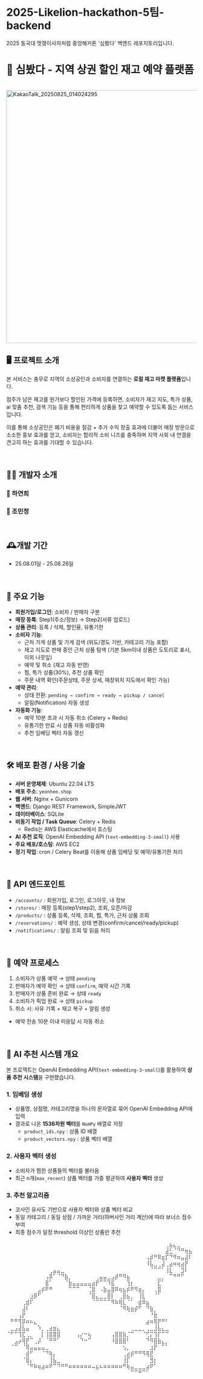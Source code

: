 # 2025-Likelion-hackathon-5팀-backend
2025 동국대 멋쟁이사자처럼 중앙해커톤 '심봤다' 백엔드 레포지토리입니다.


# 🌰 심봤다 - 지역 상권 할인 재고 예약 플랫폼

⠀<img width="1280" height="670" alt="KakaoTalk_20250825_014024295" src="https://github.com/user-attachments/assets/8d9bc646-0718-415f-88c4-45d9e8aa09b3" />


## 🖥 프로젝트 소개

본 서비스는 충무로 지역의 소상공인과 소비자를 연결하는 **로컬 재고 마켓 플랫폼**입니다.

점주가 남은 재고를 원가보다 할인된 가격에 등록하면, 소비자가 재고 지도, 특가 상품, ai 맞춤 추천, 검색 기능 등을 통해 편리하게 상품을 찾고 예약할 수 있도록 돕는 서비스입니다. 

이를 통해 소상공인은 폐기 비용을 절감 + 추가 수익 창출 효과에 더불어 매장 방문으로 소소한 홍보 효과를 얻고, 소비자는 합리적 소비 니즈를 충족하며 지역 사회 내 연결을 견고히 하는 효과를 기대할 수 있습니다.

⠀
## 🤸‍♀️ 개발자 소개
### 🤍 하연희
### 🍄 조민정
⠀⠀

## 🕰개발 기간

- 25.08.01일 - 25.08.26일
  
⠀

## 🚀 주요 기능

- **회원가입/로그인**: 소비자 / 판매자 구분
- **매장 등록**: Step1(주소/정보) → Step2(서류 업로드)
- **상품 관리**: 등록 / 삭제, 할인율, 유통기한
- **소비자 기능**:
    - 근처 가게 상품 및 가게 검색 (위도/경도 기반, 카테고리 기능 포함)
    - 재고 지도로 판매 중인 근처 상품 탐색 (기본 5km이내 상품은 도토리로 표시, 이외 나뭇잎)
    - 예약 및 취소 (재고 자동 반영)
    - 찜, 특가 상품(30%), 추천 상품 확인
    - 주문 내역 확인(주문상태, 주문 상세, 매장위치 지도에서 확인 가능)
- **예약 관리**:
    - 상태 전환: `pending → confirm → ready → pickup / cancel`
    - 알림(Notification) 자동 생성
- **자동화 기능**:
    - 예약 10분 초과 시 자동 취소 (Celery + Redis)
    - 유통기한 만료 시 상품 자동 비활성화
    - 추천 임베딩 벡터 자동 갱신
      
⠀

## 🛠 배포 환경 / 사용 기술

- **서버 운영체제**: Ubuntu 22.04 LTS
- **배포 주소**: `yeonhee.shop`
- **웹 서버**: Nginx + Gunicorn
- **백엔드**: Django REST Framework, SimpleJWT
- **데이터베이스**: SQLite
- **비동기 작업 / Task Queue**: Celery + Redis
    - Redis는 AWS Elasticache에서 호스팅
- **AI 추천 로직**: OpenAI Embedding API (`text-embedding-3-small`) 사용
- **주요 배포/호스팅**: AWS EC2
- **정기 작업**: cron / Celery Beat를 이용해 상품 임베딩 및 예약/유통기한 처리
  
⠀

## 📡 API 엔드포인트

- `/accounts/` : 회원가입, 로그인, 로그아웃, 내 정보
- `/stores/` : 매장 등록(step1/step2), 조회, 오픈/마감
- `/products/` : 상품 등록, 삭제, 조회, 찜, 특가, 근처 상품 조회
- `/reservations/` : 예약 생성, 상태 변경(confirm/cancel/ready/pickup)
- `/notifications/` : 알림 조회 및 읽음 처리
  
⠀

## 🔄 예약 프로세스

1. 소비자가 상품 예약 → 상태 `pending`
2. 판매자가 예약 확인 → 상태 `confirm`, 예약 시간 기록
3. 판매자가 상품 준비 완료 → 상태 `ready`
4. 소비자가 픽업 완료 → 상태 `pickup`
5. 취소 시: 사유 기록 + 재고 복구 + 알림 생성
- 예약 전송 10분 이내 미응답 시 자동 취소
   
⠀

## 🧠 AI 추천 시스템 개요

본 프로젝트는 OpenAI Embedding API(`text-embedding-3-small`)를 활용하여 **상품 추천 시스템**을 구현했습니다.

### 1. 임베딩 생성

- 상품명, 상점명, 카테고리명을 하나의 문자열로 묶어 OpenAI Embedding API에 입력
- 결과로 나온 **1536차원 벡터**를 `NumPy` 배열로 저장
    - `product_ids.npy` : 상품 ID 배열
    - `product_vectors.npy` : 상품 벡터 배열

### 2. 사용자 벡터 생성

- 소비자가 찜한 상품들의 벡터를 불러옴
- 최근 n개(`max_recent`) 상품 벡터를 가중 평균하여 **사용자 벡터** 생성

### 3. 추천 알고리즘

- 코사인 유사도 기반으로 사용자 벡터와 상품 벡터 비교
- 동일 카테고리 / 동일 상점 / 가까운 거리(하버사인 거리 계산)에 따라 보너스 점수 부여
- 최종 점수가 일정 threshold 이상인 상품만 추천

⠀⠀⠀⠀⠀⠀⠀⠀⠀⠀⠀⠀⠀⠀⠀⠀⠀⠀⠀⠀⠀⠀⠀⠀⠀⠀⠀⠀⠀⠀⠀⠀⠀⠀⠀⠀⠀⠀⠀⠀⠀⢀⣦⣄⣀⠀⠀⠀
⠀⠀⠀⠀⠀⠀⠀⠀⠀⠀⠀⠀⠀⠀⠀⠀⠀⠀⠀⠀⠀⠀⠀⠀⠀⠀⠀⠀⠀⠀⠀⠀⠀⠀⠀⠀⠀⠀⠀⠀⠀⣼⣃⠈⠙⠛⢶⣦
⠀⠀⠀⠀⠀⠀⠀⠀⠀⠀⠀⠀⠀⠀⠀⠀⠀⠀⠀⠀⠀⠀⠀⠀⠀⠀⠀⠀⠀⠀⠀⠀⠀⠀⠀⠀⢠⡾⠛⠿⣶⡏⠙⠻⠶⣤⣼⠇
⠀⠀⠀⠀⠀⠀⠀⠀⠀⠀⠀⠀⠀⠀⠀⠀⠀⠀⠀⠀⠀⠀⠀⠀⠀⠀⠀⠀⠀⠀⠀⠀⠀⠀⠀⠀⠸⣧⣀⢀⣼⢀⣴⠶⢶⣴⡟⠀
⠀⠀⠀⠀⠀⠀⠀⠀⠀⠀⠀⢀⣤⣤⣀⠀⠀⠀⠀⠀⠀⠀⠀⠀⠀⠀⠀⠀⠀⠀⠀⠀⠀⠀⠀⠀⠀⠈⠉⠉⠁⢸⣇⠀⠀⣹⠇⠀
⠀⠀⠀⠀⠀⠀⠀⠀⠀⠀⢠⡿⠁⠈⠙⣷⡀⠀⠀⠀⠀⠀⠀⢀⣤⣤⣀⣠⡾⠛⠻⣦⠀⠀⠀⠀⠀⠀⠀⣀⡀⠀⠉⠛⠛⠋⠀⠀
⠀⠀⠀⠀⠀⠀⠀⠀⠀⠀⣿⠁⠀⠀⠀⠈⣷⣤⣤⣤⣤⣤⣴⡟⠉⠉⠹⣯⠀⠀⠀⢹⡆⠀⠀⠀⠀⠀⠀⣏⠁⠀⠀⠀⠀⠀⠀⠀
⠀⠀⠀⠀⠀⠀⠀⠀⣠⡾⠟⠛⠀⠀⠀⠀⠉⠉⠉⠀⠀⢈⣿⠀⠠⣷⣤⣿⠿⢶⣦⡾⠟⠻⣶⡄⠀⠀⢀⣿⠀⠀⠀⠀⠀⠀⠀⠀
⠀⠀⠀⠀⠀⠀⣰⡿⠋⠀⠀⠀⠀⠀⠀⠀⠀⠀⠀⠀⠀⠈⣿⣄⣀⣀⣿⡇⠀⢀⣿⣦⡀⠀⢸⣇⠀⠀⠈⠁⠀⠀⠀⠀⠀⠀⠀⠀
⠀⠀⠀⠀⢀⣾⠏⠀⠀⠀⠀⠀⠀⠀⠀⠀⠀⠀⠀⠀⠀⠀⠈⠉⠉⠉⠉⠻⠷⢿⣇⠈⠁⠀⣾⠿⣦⠀⠀⠀⠀⠀⠀⠀⠀⠀⠀⠀
⠀⠀⠀⠀⣼⠇⠀⠀⠀⠀⠀⠀⠀⠀⠀⠀⠀⠀⠀⠀⠀⠀⠀⠀⠀⠀⠀⠀⠀⠈⠻⢷⣶⡾⠋⠀⠙⣷⡀⠀⠀⠀⠀⠀⠀⠀⠀⠀
⠀⠀⠀⢠⡟⠀⠀⠀⠀⠀⠀⠀⠀⠀⠀⠀⠀⠀⠀⠀⠀⠀⠀⠀⠀⠀⠀⠀⠀⠀⠀⠀⠀⠀⠀⠀⠀⠘⣷⠀⠀⠀⠀⠀⠀⠀⠀⠀
⠀⠛⠛⢻⡿⠶⠦⣄⠀⠀⠀⠀⠀⠀⠀⠀⠀⠀⠀⠀⠀⠀⠀⠀⠀⠀⠀⠀⠀⠀⠀⠀⠀⠀⠀⠀⣴⠶⢿⡟⠛⠃⠀⠀⠀⠀⠀⠀
⠀⣀⣠⣼⣧⣤⠀⠀⠱⡀⢀⣴⣶⣄⠀⠀⠀⠀⠀⠀⠀⠀⠀⠀⠀⠀⠀⠀⠀⠀⠀⠀⢀⣀⣀⡀⢀⣀⣸⣧⣄⣀⠀⠀⠀⠀⠀⠀
⠈⠋⠉⢹⣏⢀⡀⠀⠀⡇⢸⣿⣿⣿⠀⠀⠀⠀⢠⡔⠒⢦⠀⠀⠀⠀⠀⢠⣿⣿⣷⡈⠉⠀⠀⠈⢋⡍⢹⡏⠉⠉⠀⠀⠀⠀⠀⠀
⠀⠀⣠⡴⢿⡟⠉⢀⡼⠀⠈⠛⠛⠁⠀⠀⠀⠀⠀⠙⠒⠉⠀⠀⠀⠀⠀⠸⣿⣿⣿⠃⠀⠀⠀⠀⠙⠻⣿⣷⣄⡀⠀⠀⠀⠀⠀⠀
⠀⠈⠉⠀⠈⢿⣤⣤⣤⣤⣀⠀⠀⠀⠀⠀⠀⠀⠀⠀⠀⠀⠀⠀⠀⠀⠀⠀⠀⠀⢢⡀⠀⠀⠀⠀⠀⣰⡟⠀⠉⠁⠀⠀⠀⠀⠀⠀
⠀⠀⠀⠀⠀⣾⠋⠀⠀⠈⠙⢷⡄⠀⠀⠀⠀⠀⠀⠀⠀⠀⠀⠀⠀⠀⠀⠀⠀⠀⢀⣴⡾⠛⠛⠻⢿⣟⠀⠀⠀⠀⠀⠀⠀⠀⠀⠀
⠀⠀⠀⠀⠈⣿⡄⠀⠀⠀⠀⢸⣧⣀⠀⠀⠀⠀⠀⠀⠀⠀⠀⠀⠀⠀⠀⠀⠀⠀⢸⡏⠀⠀⠀⠀⠀⣻⡆⠀⠀⠀⠀⠀⠀⠀⠀⠀
⠀⠀⠀⠀⠀⠈⠛⠷⢶⣴⠶⠟⠉⠙⠛⠛⠶⠶⠶⠶⠶⠶⠤⣦⠦⠶⠶⠶⠶⠶⠛⢷⣤⣀⣀⣀⣴⠟⠁⠀⠀⠀⠀⠀⠀⠀⠀⠀
⠀⠀⠀⠀⠀⠀⠀⠀⠀⠀⠀⠀⠀⠀⠀⠀⠀⠀⠀⠀⠀⠀⠀⠀⠀⠀⠀⠀⠀⠀⠀⠀⠉⠉⠛⠉⠁⠀⠀⠀⠀⠀⠀⠀⠀⠀⠀⠀
